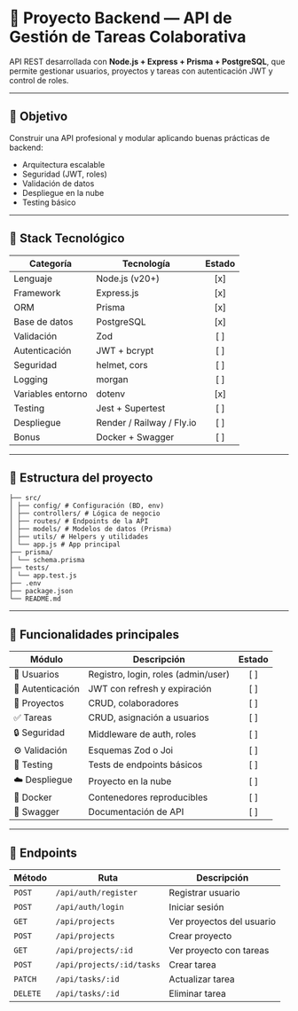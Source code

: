 # 🧩 Proyecto Backend — API de Gestión de Tareas Colaborativa

API REST desarrollada con **Node.js + Express + Prisma + PostgreSQL**, que permite gestionar usuarios, proyectos y tareas con autenticación JWT y control de roles.

---

## 🚀 Objetivo

Construir una API profesional y modular aplicando buenas prácticas de backend:

- Arquitectura escalable
- Seguridad (JWT, roles)
- Validación de datos
- Despliegue en la nube
- Testing básico

---

## 🧱 Stack Tecnológico

| Categoría         | Tecnología                | Estado |
| ----------------- | ------------------------- | :----: |
| Lenguaje          | Node.js (v20+)            |  [x]   |
| Framework         | Express.js                |  [x]   |
| ORM               | Prisma                    |  [x]   |
| Base de datos     | PostgreSQL                |  [x]   |
| Validación        | Zod                       |  [ ]   |
| Autenticación     | JWT + bcrypt              |  [ ]   |
| Seguridad         | helmet, cors              |  [ ]   |
| Logging           | morgan                    |  [ ]   |
| Variables entorno | dotenv                    |  [x]   |
| Testing           | Jest + Supertest          |  [ ]   |
| Despliegue        | Render / Railway / Fly.io |  [ ]   |
| Bonus             | Docker + Swagger          |  [ ]   |

---

## 📁 Estructura del proyecto

```
├── src/
│ ├── config/ # Configuración (BD, env)
│ ├── controllers/ # Lógica de negocio
│ ├── routes/ # Endpoints de la API
│ ├── models/ # Modelos de datos (Prisma)
│ ├── utils/ # Helpers y utilidades
│ └── app.js # App principal
├── prisma/
│ └── schema.prisma
├── tests/
│ └── app.test.js
├── .env
├── package.json
└── README.md
```

---

## 🧠 Funcionalidades principales

| Módulo           | Descripción                         | Estado |
| ---------------- | ----------------------------------- | :----: |
| 👤 Usuarios      | Registro, login, roles (admin/user) |  [ ]   |
| 🔑 Autenticación | JWT con refresh y expiración        |  [ ]   |
| 📁 Proyectos     | CRUD, colaboradores                 |  [ ]   |
| ✅ Tareas        | CRUD, asignación a usuarios         |  [ ]   |
| 🔒 Seguridad     | Middleware de auth, roles           |  [ ]   |
| ⚙️ Validación    | Esquemas Zod o Joi                  |  [ ]   |
| 🧪 Testing       | Tests de endpoints básicos          |  [ ]   |
| ☁️ Despliegue    | Proyecto en la nube                 |  [ ]   |
| 🐳 Docker        | Contenedores reproducibles          |  [ ]   |
| 📜 Swagger       | Documentación de API                |  [ ]   |

---

## 🔗 Endpoints

| Método   | Ruta                      | Descripción               |
| -------- | ------------------------- | ------------------------- |
| `POST`   | `/api/auth/register`      | Registrar usuario         |
| `POST`   | `/api/auth/login`         | Iniciar sesión            |
| `GET`    | `/api/projects`           | Ver proyectos del usuario |
| `POST`   | `/api/projects`           | Crear proyecto            |
| `GET`    | `/api/projects/:id`       | Ver proyecto con tareas   |
| `POST`   | `/api/projects/:id/tasks` | Crear tarea               |
| `PATCH`  | `/api/tasks/:id`          | Actualizar tarea          |
| `DELETE` | `/api/tasks/:id`          | Eliminar tarea            |
